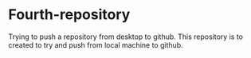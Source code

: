 # Fourth-repository
Trying to push a repository from desktop to github.
This repository is to created to try and push from local machine to github.

